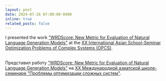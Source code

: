 ```yaml
---
layout: post
date: 2024-07-26 07:00:00-0400
inline: true
related_posts: false
---
```


I presented the work ["WRDScore: New Metric for Evaluation of Natural Language Generation Models"](https://arxiv.org/abs/2405.19220) at the [XX International Asian School-Seminar Optimization Problems of Complex Systems (OPCS)](https://opcs.ieeesiberia.org/). <br><br>

Представил работу ["WRDScore: New Metric for Evaluation of Natural Language Generation Models"](https://arxiv.org/abs/2405.19220) на [XX Международной азиатской школе-семинаре "Проблемы оптимизации сложных систем"](https://opcs.ieeesiberia.org/).
